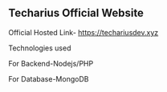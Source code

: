## Techarius Official Website
Official Hosted Link- https://techariusdev.xyz

Technologies used

For Backend-Nodejs/PHP

For Database-MongoDB
